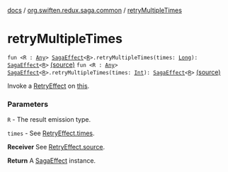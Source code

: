 [docs](../index.md) / [org.swiften.redux.saga.common](index.md) / [retryMultipleTimes](./retry-multiple-times.md)

# retryMultipleTimes

`fun <R : `[`Any`](https://kotlinlang.org/api/latest/jvm/stdlib/kotlin/-any/index.html)`> `[`SagaEffect`](-saga-effect/index.md)`<`[`R`](retry-multiple-times.md#R)`>.retryMultipleTimes(times: `[`Long`](https://kotlinlang.org/api/latest/jvm/stdlib/kotlin/-long/index.html)`): `[`SagaEffect`](-saga-effect/index.md)`<`[`R`](retry-multiple-times.md#R)`>` [(source)](https://github.com/protoman92/KotlinRedux/tree/master/common/common-saga/src/main/kotlin/org/swiften/redux/saga/common/CommonExtension.kt#L182)
`fun <R : `[`Any`](https://kotlinlang.org/api/latest/jvm/stdlib/kotlin/-any/index.html)`> `[`SagaEffect`](-saga-effect/index.md)`<`[`R`](retry-multiple-times.md#R)`>.retryMultipleTimes(times: `[`Int`](https://kotlinlang.org/api/latest/jvm/stdlib/kotlin/-int/index.html)`): `[`SagaEffect`](-saga-effect/index.md)`<`[`R`](retry-multiple-times.md#R)`>` [(source)](https://github.com/protoman92/KotlinRedux/tree/master/common/common-saga/src/main/kotlin/org/swiften/redux/saga/common/CommonExtension.kt#L193)

Invoke a [RetryEffect](-retry-effect/index.md) on [this](retry-multiple-times/-this-.md).

### Parameters

`R` - The result emission type.

`times` - See [RetryEffect.times](-retry-effect/times.md).

**Receiver**
See [RetryEffect.source](-retry-effect/source.md).

**Return**
A [SagaEffect](-saga-effect/index.md) instance.

